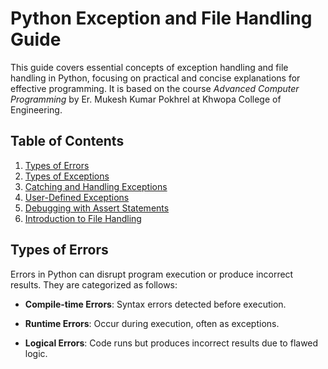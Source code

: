 # Python Exception and File Handling Guide

This guide covers essential concepts of exception handling and file handling in Python, focusing on practical and concise explanations for effective programming. It is based on the course *Advanced Computer Programming* by Er. Mukesh Kumar Pokhrel at Khwopa College of Engineering.

## Table of Contents
1. [Types of Errors](#types-of-errors)
2. [Types of Exceptions](#types-of-exceptions)
3. [Catching and Handling Exceptions](#catching-and-handling-exceptions)
4. [User-Defined Exceptions](#user-defined-exceptions)
5. [Debugging with Assert Statements](#debugging-with-assert-statements)
6. [Introduction to File Handling](#introduction-to-file-handling)

## Types of Errors

Errors in Python can disrupt program execution or produce incorrect results. They are categorized as follows:

- **Compile-time Errors**: Syntax errors detected before execution.

- **Runtime Errors**: Occur during execution, often as exceptions.

- **Logical Errors**: Code runs but produces incorrect results due to flawed logic.


